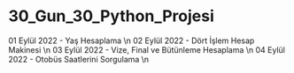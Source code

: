 # 30_Gun_30_Python_Projesi

01 Eylül 2022  - Yaş Hesaplama \n
02 Eylül 2022 - Dört İşlem Hesap Makinesi  \n
03 Eylül 2022 - Vize, Final ve Bütünleme Hesaplama \n
04 Eylül 2022 - Otobüs Saatlerini Sorgulama \n
